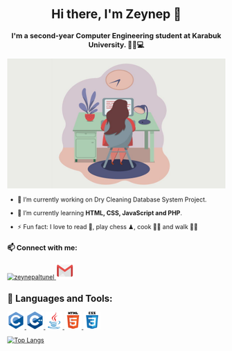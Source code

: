 <h1 align="center"> Hi there, I'm Zeynep 👋</h1> 
<h3 align="center"> I'm a second-year Computer Engineering student at Karabuk University. 👩‍🎓💻</h3>

<p align="center">
  <img src="programmer_girl.jpeg" width="600" height="300">
</p>

- 🔭 I’m currently working on Dry Cleaning Database System Project.

- 🌱 I’m currently learning <b>HTML, CSS, JavaScript and PHP</b>. 

- ⚡ Fun fact: I love to read 📖, play chess ♟, cook 👩‍🍳 and walk 🚶‍♀️

### 📫 Connect with me:
<p align="left">
<a href="https://www.linkedin.com/in/zeynepaltunel/" target="blank" rel="noreferrer"> <img src="https://raw.githubusercontent.com/peterthehan/peterthehan/master/assets/linkedin.svg" alt="zeynepaltunel" height="40" width="40" /> </a>  
<a href="mailto:zeynepaltunel23@gmail.com" target="blank" rel="noreferrer"> <img src="gmail.png" alt="zeynepaltunel23" height="40" width="40" /> </a>
</p>

## 🧰 Languages and Tools:
<p align="left">
<a href="https://www.cprogramming.com/" target="_blank" rel="noreferrer"> <img src="https://raw.githubusercontent.com/devicons/devicon/master/icons/c/c-original.svg" alt="c" width="40" height="40"/> </a> 
<a href="https://www.w3schools.com/cpp/" target="_blank" rel="noreferrer"> <img src="https://raw.githubusercontent.com/devicons/devicon/master/icons/cplusplus/cplusplus-original.svg" alt="cplusplus" width="40" height="40"/> </a>
<a href="https://www.java.com" target="_blank" rel="noreferrer"> <img src="https://raw.githubusercontent.com/devicons/devicon/master/icons/java/java-original.svg" alt="java" width="40" height="40"/> </a> 
<a href="https://www.w3.org/html/" target="_blank" rel="noreferrer"> <img src="https://raw.githubusercontent.com/devicons/devicon/master/icons/html5/html5-original-wordmark.svg" alt="html5" width="40" height="40"/> </a>    
<a href="https://www.w3schools.com/css/" target="_blank" rel="noreferrer"> <img src="https://raw.githubusercontent.com/devicons/devicon/master/icons/css3/css3-original-wordmark.svg" alt="css3" width="40" height="40"/> </a>  
</p>

[![Top Langs](https://github-readme-stats.vercel.app/api/top-langs/?username=zeynepaltunel&layout=compact)](https://github.com/zeynepaltunel/github-readme-stats)
